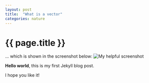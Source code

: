 ```yaml
---
layout: post
title:  "What is a vector"
categories: nature
---
```


# {{ page.title }}

... which is shown in the screenshot below:
![My helpful screenshot](https://it.wikipedia.org/wiki/File:Segmento_orientato.JPG)

**Hello world**, this is my first Jekyll blog post.

I hope you like it!
